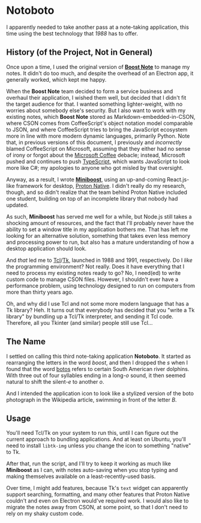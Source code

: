 # Notoboto

I apparently needed to take another pass at a note-taking application, this time using the best technology that *1988* has to offer.

## History (of the Project, Not in General)

Once upon a time, I used the original version of [**Boost Note**](https://boostnote.io/) to manage my notes.  It didn't do too much, and despite the overhead of an Electron app, it generally worked, which kept me happy.

When the **Boost Note** team decided to form a service business and overhaul their application, I wished them well, but decided that I didn't fit the target audience for that.  I wanted something lighter-weight, with no worries about somebody else's security.  But I also want to work with my existing notes, which **Boost Note** stored as Markdown-embedded-in-CSON, where CSON comes from CoffeeScript's object notation model comparable to JSON, and where CoffeeScript tries to bring the JavaScript ecosystem more in line with more modern dynamic languages, primarily Python.  Note that, in previous versions of this document, I previously and *incorrectly* blamed CoffeeScript on Microsoft, assuming that they either had no sense of irony or forgot about the [Microsoft Coffee](https://microsoft-coffee.medium.com/) debacle; instead, Microsoft pushed and continues to push [TypeScript](https://en.wikipedia.org/wiki/TypeScript), which wants JavaScript to look more like C#; my apologies to anyone who got misled by that oversight.

Anyway, as a result, I wrote [**Miniboost**](https://github.com/jcolag/Miniboost), using an up-and-coming React.js-like framework for desktop, [Proton Native](https://github.com/kusti8/proton-native/issues).  I didn't really do my research, though, and so didn't realize that the team behind Proton Native included one student, building on top of an incomplete library that nobody had updated.

As such, **Miniboost** has served me well for a while, but Node.js still takes a shocking amount of resources, and the fact that I'll probably never have the ability to set a window title in my application bothers me.  That has left me looking for an alternative solution, something that takes even less memory and processing power to run, but also has a mature understanding of how a desktop application should look.

And *that* led me to [Tcl](https://en.wikipedia.org/wiki/Tcl)/[Tk](https://en.wikipedia.org/wiki/Tk_%28software%29), launched in 1988 and 1991, respectively.  Do I *like* the programming environment?  Not really.  Does it have everything that I need to process my existing notes ready to go?  No, I need(ed) to write custom code to manage CSON files.  However, I shouldn't ever have a performance problem, using technology designed to run on computers from more than thirty years ago.

Oh, and why did I use Tcl and not some more modern language that has a Tk library?  Heh.  It turns out that everybody has decided that you "write a Tk library" by bundling up a Tcl/Tk interpreter, and sending it Tcl code.  Therefore, all you Tkinter (and similar) people still use Tcl...

## The Name

I settled on calling this third note-taking application **Notoboto**.  It started as rearranging the letters in the word *boost*, and then I dropped the *s* when I found that the word [botos](https://en.wikipedia.org/wiki/Boto) refers to certain South American river dolphins.  With three out of four syllables ending in a long-*o* sound, it then seemed natural to shift the silent-*e* to another *o*.

And I intended the application icon to look like a stylized version of the boto photograph in the Wikipedia article, swimming in front of the letter *B*.

## Usage

You'll need Tcl/Tk on your system to run this, until I can figure out the current approach to bundling applications.  And at least on Ubuntu, you'll need to install `libtk-img` unless you change the icon to something "native" to Tk.

After that, run the script, and I'll try to keep it working as much like **Miniboost** as I can, with notes auto-saving when you stop typing and making themselves available on a least-recently-used basis.

Over time, I might add features, because Tk's `text` widget can apparently support searching, formatting, and many other features that Proton Native couldn't and even on Electron would've required work.  I would also like to migrate the notes away from CSON, at some point, so that I don't need to rely on my shaky custom code.


